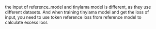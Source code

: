 

the input of reference_model and tinylama model is different, as they use different datasets. And when training tinylama model and get the loss of input, you need to use token reference loss from reference model to calculate excess loss